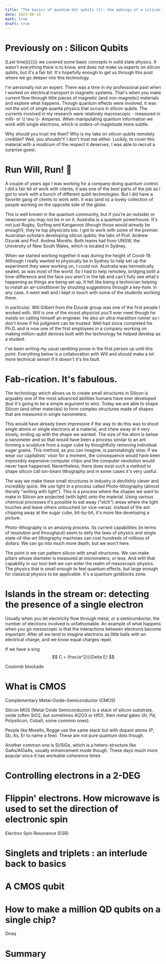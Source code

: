 ```yaml
---
title: "The basics of quantum-dot qubits (2): the makings of a silicon qubit"
date: 2023-08-14
math: true
draft: true
---
```


# Previously on : Silicon Qubits

[Last time]({{<relref path="../silicon-qubits/index.md" >}}) we covered some basic concepts in solid state physics. It wasn't everything there is to know, and does not make us experts on silicon qubits, but it's a fair bit. It's hopefully enough to get us through this post where we go deeper into this technology. 

I'm personally not an expert. There was a time in my professional past when I worked on electrical transport in magnetic systems. That's when you make current flow through little pieces of magnetic (and non-magnetic) materials and explore what happens. Though quantum effects were involved, it was not the sort of single quanta physics that occurs in silicon qubits. The currents involved in my research were relatively macroscopic - measured in milli- or \\( \mu \\)- Amperes. When manipulating quantum information we work with single electrons, which is orders-of-magnitude more subtle. 

Why should you trust me then? Why is my take on silicon qubits remotely credible? Well, you shouldn't! I don't trust me either. Luckily, to cover this material with a modicum of the respect it deserves, I was able to recruit a surprise guest. 

# Run Will, Run! 🏃

A couple of years ago I was working for a company doing quantum control. I did a fair bit of work with clients, it was one of the best parts of the job as I got to work with a bunch of different qubit technologies. But I did have a favorite gang of clients to work with. It was (and is) a lovely collection of people working on the opposite side of the globe.

This is well known in the quantum community, but if you're an outsider or newcomer you may not be in on it. Australia is a quantum powerhouse. It's not just Rugby, Surfing and Kangaroos (though those would already be enough!), they're top physicists too. I got to work with some of the premier Australian scholars developing silicon qubits: the labs of Prof. Andrew Dzurak and Prof. Andrea Morello. Both teams hail from UNSW, the University of New South Wales, which is located in Sydney.

When we started working together it was during the height of Covid-19. Although I really wanted to physically be in Sydney to help set up the experiment they were working on, I could not. Australia was hermetically sealed, as was most of the world. So I had to help remotely, bridging both a time-difference and the face you aren't in the lab and can't fully see what's happening as things are being set up. It felt like being a technician helping to install an air-conditioner by shouting suggestions through a key-hole. In any case, it went well and I kept in touch with some of the students working there. 

In particular, Will Gilbert from the Dzurak group was one of the first people I worked with. Will is one of the nicest physicist you'll ever meet though he insists on calling himself an engineer. He also an ultra-marathon runner so i don't know if his judgment can be trusted. Well had since completed his Ph.D. and is now one of the first employees in a company working on making million-qubit devices built with the technology he helped develop as a student. 

I've been writing my usual rambling prose in the first person up until this point. Everything below is a collaboration with Will and should make a lot more technical sense! If it doesn't it's his fault. 

# Fab-rication. It's fabulous.

The technology which allows us to create small structures in Silicon is arguably one of the most advanced abilities humans have ever developed (but it's going to be a simple argument to win). Today we are able to shape Silicon (and other materials) to form complex structures made of shapes that are measured in single nanometers. 

This would have already been impressive if the way to do this was to shoot single atoms or single electrons at a material, and chew away at it very slowly, ending up with the shape we wanted. The size of the atom is below a nanometer and so that would have been a process similar to an ant forming a sculpture from a sugar cube by thoughtfully removing individual sugar grains. This method, as you can imagine, is painstakingly slow. If we wear our capitalists' visor for a moment, the consequence would have been impossibly expensive computer chips and the computer revolution would never have happened. Nevertheless, there does exist such a method to shape silicon call ion-beam lithography and in some cases it's very useful.  

The way we make these small structures in industry is devilishly clever and incredibly quick. We use light in a process called Photo-lithography (almost literally "writing with light"). This is a process where the shapes we want to make in Silicon are projected (with light) onto the material. Using various chemical processes it's possible to eat away ("etch") areas where the light touches and leave others untouched (or vice-versa). Instead of the ant chipping away at the sugar cube, bit-by-bit, it's more like developing a picture. 

Photo-lithography is an amazing process. Its current capabilities (in terms of resolution and throughput) seem to defy the laws of physics and single state-of-the-art lithography machines can cost hundreds of millions of dollars. We can go into much more depth, but we won't here. 

The point is we can pattern silicon with small structures. We can make pillars whose diameter is measured at micrometers, or less. And with that capability in our tool-belt we can enter the realm of mesoscopic physics. The physics that is small enough to feel quantum effects, but large enough for classical physics to be applicable. It's a quantum goldilocks zone.  

# Islands in the stream or: detecting the presence of a single electron 

Usually when you let electricity flow through metal, or a semiconductor, the number of electrons involved is unfathomable. An example of what happens when you go mesoscopic is that the interactions between electrons become important. After all we tend to imagine electrons as little balls with an electrical charge, and we know equal charges repel.  

If we have a sing
$$ C = \frac{e^2}{\Delta E} $$

Coulomb blockade

# What is CMOS

Complementary Metal–Oxide–Semiconductor (CMOS)

Silicon MOS (Metal Oxide Semiconductor) is a stack of silicon substrate, oxide (often SiO2, but sometimes Al2O3 or HfO), then metal gates (Al, Pd, Polysilicon, Cobalt, some common ones).

People like Morello, Rogge use the same stack but with dopant atoms (P, Sb, As, Er to name a few). These are not pure quantum dots though.

Another common one is Si/SiGe, which is a hetero-structure like GaAs/AlGaAs, usually enhancement mode though. These days much more popular since it has workable coherence times



# Controlling electrons in a 2-DEG

# Flippin' electrons. How microwave is used to set the direction of electronic spin 

Electron Spin Resonance (ESR)

# Singlets and triplets : an interlude back to basics

# A CMOS qubit



# How to make a million QD qubits on a single chip? 

Diraq 

# Summary

